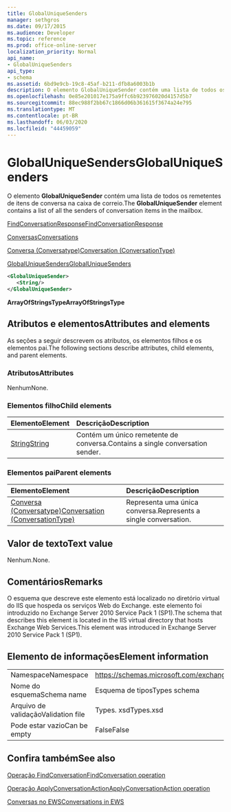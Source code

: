 ```yaml
---
title: GlobalUniqueSenders
manager: sethgros
ms.date: 09/17/2015
ms.audience: Developer
ms.topic: reference
ms.prod: office-online-server
localization_priority: Normal
api_name:
- GlobalUniqueSenders
api_type:
- schema
ms.assetid: 6bd9e9cb-19c8-45af-b211-dfb8a6003b1b
description: O elemento GlobalUniqueSender contém uma lista de todos os remetentes de itens de conversa na caixa de correio.
ms.openlocfilehash: 0e85e201017e175a9ffc6b923976020d4157d5b7
ms.sourcegitcommit: 88ec988f2bb67c1866d06b361615f3674a24e795
ms.translationtype: MT
ms.contentlocale: pt-BR
ms.lasthandoff: 06/03/2020
ms.locfileid: "44459059"
---
```

# <a name="globaluniquesenders"></a><span data-ttu-id="8122b-103">GlobalUniqueSenders</span><span class="sxs-lookup"><span data-stu-id="8122b-103">GlobalUniqueSenders</span></span>

<span data-ttu-id="8122b-104">O elemento **GlobalUniqueSender** contém uma lista de todos os remetentes de itens de conversa na caixa de correio.</span><span class="sxs-lookup"><span data-stu-id="8122b-104">The **GlobalUniqueSender** element contains a list of all the senders of conversation items in the mailbox.</span></span> 
  
[<span data-ttu-id="8122b-105">FindConversationResponse</span><span class="sxs-lookup"><span data-stu-id="8122b-105">FindConversationResponse</span></span>](findconversationresponse.md)
  
[<span data-ttu-id="8122b-106">Conversas</span><span class="sxs-lookup"><span data-stu-id="8122b-106">Conversations</span></span>](conversations-ex15websvcsotherref.md)
  
[<span data-ttu-id="8122b-107">Conversa (Conversatype)</span><span class="sxs-lookup"><span data-stu-id="8122b-107">Conversation (ConversationType)</span></span>](conversation-conversationtype.md)
  
[<span data-ttu-id="8122b-108">GlobalUniqueSenders</span><span class="sxs-lookup"><span data-stu-id="8122b-108">GlobalUniqueSenders</span></span>](globaluniquesenders.md)
  
```XML
<GlobalUniqueSender>
   <String/>
</GlobalUniqueSender>
```

 <span data-ttu-id="8122b-109">**ArrayOfStringsType**</span><span class="sxs-lookup"><span data-stu-id="8122b-109">**ArrayOfStringsType**</span></span>
## <a name="attributes-and-elements"></a><span data-ttu-id="8122b-110">Atributos e elementos</span><span class="sxs-lookup"><span data-stu-id="8122b-110">Attributes and elements</span></span>

<span data-ttu-id="8122b-111">As seções a seguir descrevem os atributos, os elementos filhos e os elementos pai.</span><span class="sxs-lookup"><span data-stu-id="8122b-111">The following sections describe attributes, child elements, and parent elements.</span></span>
  
### <a name="attributes"></a><span data-ttu-id="8122b-112">Atributos</span><span class="sxs-lookup"><span data-stu-id="8122b-112">Attributes</span></span>

<span data-ttu-id="8122b-113">Nenhum</span><span class="sxs-lookup"><span data-stu-id="8122b-113">None.</span></span>
  
### <a name="child-elements"></a><span data-ttu-id="8122b-114">Elementos filho</span><span class="sxs-lookup"><span data-stu-id="8122b-114">Child elements</span></span>

|<span data-ttu-id="8122b-115">**Elemento**</span><span class="sxs-lookup"><span data-stu-id="8122b-115">**Element**</span></span>|<span data-ttu-id="8122b-116">**Descrição**</span><span class="sxs-lookup"><span data-stu-id="8122b-116">**Description**</span></span>|
|:-----|:-----|
|[<span data-ttu-id="8122b-117">String</span><span class="sxs-lookup"><span data-stu-id="8122b-117">String</span></span>](string.md) <br/> |<span data-ttu-id="8122b-118">Contém um único remetente de conversa.</span><span class="sxs-lookup"><span data-stu-id="8122b-118">Contains a single conversation sender.</span></span>  <br/> |
   
### <a name="parent-elements"></a><span data-ttu-id="8122b-119">Elementos pai</span><span class="sxs-lookup"><span data-stu-id="8122b-119">Parent elements</span></span>

|<span data-ttu-id="8122b-120">**Elemento**</span><span class="sxs-lookup"><span data-stu-id="8122b-120">**Element**</span></span>|<span data-ttu-id="8122b-121">**Descrição**</span><span class="sxs-lookup"><span data-stu-id="8122b-121">**Description**</span></span>|
|:-----|:-----|
|[<span data-ttu-id="8122b-122">Conversa (Conversatype)</span><span class="sxs-lookup"><span data-stu-id="8122b-122">Conversation (ConversationType)</span></span>](conversation-conversationtype.md) <br/> |<span data-ttu-id="8122b-123">Representa uma única conversa.</span><span class="sxs-lookup"><span data-stu-id="8122b-123">Represents a single conversation.</span></span>  <br/> |
   
## <a name="text-value"></a><span data-ttu-id="8122b-124">Valor de texto</span><span class="sxs-lookup"><span data-stu-id="8122b-124">Text value</span></span>

<span data-ttu-id="8122b-125">Nenhum.</span><span class="sxs-lookup"><span data-stu-id="8122b-125">None.</span></span>
  
## <a name="remarks"></a><span data-ttu-id="8122b-126">Comentários</span><span class="sxs-lookup"><span data-stu-id="8122b-126">Remarks</span></span>

<span data-ttu-id="8122b-127">O esquema que descreve este elemento está localizado no diretório virtual do IIS que hospeda os serviços Web do Exchange. este elemento foi introduzido no Exchange Server 2010 Service Pack 1 (SP1).</span><span class="sxs-lookup"><span data-stu-id="8122b-127">The schema that describes this element is located in the IIS virtual directory that hosts Exchange Web Services.This element was introduced in Exchange Server 2010 Service Pack 1 (SP1).</span></span>
  
## <a name="element-information"></a><span data-ttu-id="8122b-128">Elemento de informações</span><span class="sxs-lookup"><span data-stu-id="8122b-128">Element information</span></span>

|||
|:-----|:-----|
|<span data-ttu-id="8122b-129">Namespace</span><span class="sxs-lookup"><span data-stu-id="8122b-129">Namespace</span></span>  <br/> |https://schemas.microsoft.com/exchange/services/2006/types  <br/> |
|<span data-ttu-id="8122b-130">Nome do esquema</span><span class="sxs-lookup"><span data-stu-id="8122b-130">Schema name</span></span>  <br/> |<span data-ttu-id="8122b-131">Esquema de tipos</span><span class="sxs-lookup"><span data-stu-id="8122b-131">Types schema</span></span>  <br/> |
|<span data-ttu-id="8122b-132">Arquivo de validação</span><span class="sxs-lookup"><span data-stu-id="8122b-132">Validation file</span></span>  <br/> |<span data-ttu-id="8122b-133">Types. xsd</span><span class="sxs-lookup"><span data-stu-id="8122b-133">Types.xsd</span></span>  <br/> |
|<span data-ttu-id="8122b-134">Pode estar vazio</span><span class="sxs-lookup"><span data-stu-id="8122b-134">Can be empty</span></span>  <br/> |<span data-ttu-id="8122b-135">False</span><span class="sxs-lookup"><span data-stu-id="8122b-135">False</span></span>  <br/> |
   
## <a name="see-also"></a><span data-ttu-id="8122b-136">Confira também</span><span class="sxs-lookup"><span data-stu-id="8122b-136">See also</span></span>



[<span data-ttu-id="8122b-137">Operação FindConversation</span><span class="sxs-lookup"><span data-stu-id="8122b-137">FindConversation operation</span></span>](findconversation-operation.md)
  
[<span data-ttu-id="8122b-138">Operação ApplyConversationAction</span><span class="sxs-lookup"><span data-stu-id="8122b-138">ApplyConversationAction operation</span></span>](applyconversationaction-operation.md)


[<span data-ttu-id="8122b-139">Conversas no EWS</span><span class="sxs-lookup"><span data-stu-id="8122b-139">Conversations in EWS</span></span>](https://msdn.microsoft.com/library/91e64629-db6c-4c94-9dcb-d386232e8467%28Office.15%29.aspx)

